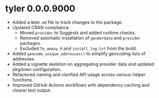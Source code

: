 # tyler 0.0.0.9000

* Added a `NEWS.md` file to track changes to the package.
* Updated CRAN compliance:
  * Moved `provider` to Suggests and added runtime checks.
  * Removed automatic installation of `genderdata` and `provider` packages.
  * Excluded `To_amany.R` and `install_log.txt` from the build.
* Added `geocode_unique_addresses()` to simplify geocoding lists of addresses.
* Added a vignette skeleton on aggregating provider data and updated pkgdown configuration.
* Refactored naming and clarified API usage across various helper functions.
* Improved GitHub Actions workflows with dependency caching and clearer test output.
